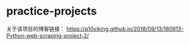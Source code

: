 # practice-projects
关于该项目的博客链接： https://q10viking.github.io/2018/09/13/180913-Python-web-scraping-project-2/